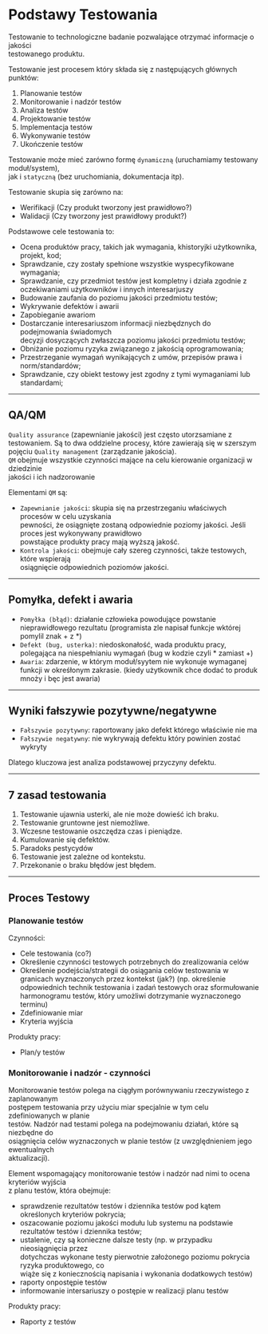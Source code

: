 # Podstawy Testowania

Testowanie to technologiczne badanie pozwalające otrzymać informacje o jakości  
testowanego produktu.

Testowanie jest procesem który składa się z następujących głównych punktów:
1. Planowanie testów
2. Monitorowanie i nadzór testów
3. Analiza testów
4. Projektowanie testów
5. Implementacja testów
6. Wykonywanie testów
7. Ukończenie testów

Testowanie może mieć zarówno formę `dynamiczną` (uruchamiamy testowany moduł/system),  
jak i `statyczną` (bez uruchomiania, dokumentacja itp).

Testowanie skupia się zarówno na:
- Werifikacji (Czy produkt tworzony jest prawidłowo?)
- Walidacji (Czy tworzony jest prawidłowy produkt?)

Podstawowe cele testowania to:
  - Ocena produktów pracy, takich jak wymagania, khistoryjki użytkownika, projekt, kod;
  - Sprawdzanie, czy zostały spełnione wszystkie wyspecyfikowane wymagania;
  - Sprawdzanie, czy przedmiot testów jest kompletny i działa zgodnie z oczekiwaniami
    użytkowników i innych interesarjuszy
  - Budowanie zaufania do poziomu jakości przedmiotu testów;
  - Wykrywanie defektów i awarii
  - Zapobieganie awariom
  - Dostarczanie interesariuszom informacji niezbędznych do podejmowania świadomych  
    decyzji dosyczących zwłaszcza poziomu jakości przedmiotu testów;
  - Obniżanie poziomu ryzyka związanego z jakością oprogramowania;
  - Przestrzeganie wymagań wynikających z umów, przepisów prawa i norm/standardów;
  - Sprawdzanie, czy obiekt testowy jest zgodny z tymi wymaganiami lub standardami;
___
## QA/QM
`Quality assurance` (zapewnianie jakości) jest często utorzsamiane z testowaniem.
Są to dwa oddzielne procesy, które zawierają się w szerszym pojęciu `Quality management` (zarządzanie jakościa).  
`QM` obejmuje wszystkie czynności mające na celu kierowanie organizacji w dziedzinie  
jakości i ich nadzorowanie

Elementami `QM` są:
- `Zapewnianie jakości`: skupia się na przestrzeganiu właściwych procesów w celu uzyskania  
  pewności, że osiągnięte zostaną odpowiednie poziomy jakości. Jeśli proces jest wykonywany prawidłowo  
  powstające produkty pracy mają wyższą jakość.
- `Kontrola jakości`: obejmuje cały szereg czynności, także testowych, które wspierają  
  osiągnięcie odpowiednich poziomów jakości.
___
## Pomyłka, defekt i awaria
- `Pomyłka (błąd)`: działanie człowieka powodujące powstanie nieprawidłowego rezultatu  (programista zle napisał funkcje wktórej pomylil znak + z *)
- `Defekt (bug, usterka)`: niedoskonałość, wada produktu pracy, polegająca na niespełnianiu wymagań  (bug w kodzie czyli * zamiast +)
- `Awaria`: zdarzenie, w którym moduł/syytem nie wykonuje wymaganej funkcji w okreśłonym zakrasie. (kiedy użytkownik chce dodać to produk mnoży i bęc jest awaria)
___
## Wyniki fałszywie pozytywne/negatywne

- `Fałszywie pozytywny`: raportowany jako defekt którego właściwie nie ma
- `Fałszywie negatywny`: nie wykrywają defektu który powinien zostać wykryty

Dlatego kluczowa jest analiza podstawowej przyczyny defektu.
___
## 7 zasad testowania
1. Testowanie ujawnia usterki, ale nie może dowieść ich braku.
2. Testowanie gruntowne jest niemożliwe.
3. Wczesne testowanie oszczędza czas i pieniądze.
4. Kumulowanie się defektów.
5. Paradoks pestycydów
6. Testowanie jest zależne od kontekstu.
7. Przekonanie o braku błędów jest błędem.
___
## Proces Testowy
### Planowanie testów
Czynności: 
- Cele testowania (co?)  
- Określenie czynności testowych potrzebnych do zrealizowania celów
- Określenie podejścia/strategii do osiągania celów testowania w granicach wyznaczonych przez kontekst (jak?)
  (np. określenie odpowiednich technik testowania i zadań testowych oraz sformułowanie harmonogramu testów, który umożliwi dotrzymanie wyznaczonego terminu)
- Zdefiniowanie miar
- Kryteria wyjścia

Produkty pracy:
 - Plan/y testów

### Monitorowanie i nadzór - czynności
Monitorowanie testów polega na ciągłym porównywaniu rzeczywistego z zaplanowanym  
postępem testowania przy użyciu miar specjalnie w tym celu zdefiniowanych w planie  
testów. Nadzór nad testami polega na podejmowaniu działań, które są niezbędne do  
osiągnięcia celów wyznaczonych w planie testów (z uwzględnieniem jego ewentualnych  
aktualizacji).

Element wspomagający monitorowanie testów i nadzór nad nimi to ocena kryteriów wyjścia  
z planu testów, która obejmuje:
- sprawdzenie rezultatów testów i dziennika testów pod kątem określonych kryteriów pokrycia;
- oszacowanie poziomu jakości modułu lub systemu na podstawie rezultatów testów i dziennika testów;
- ustalenie, czy są konieczne dalsze testy (np. w przypadku nieosiągnięcia przez  
  dotychczas wykonane testy pierwotnie założonego poziomu pokrycia ryzyka produktowego, co  
  wiąże się z koniecznością napisania i wykonania dodatkowych testów)
- raporty onpostępie testów
- informowanie intersariuszy o postępie w realizacji planu testów

Produkty pracy:
 - Raporty z testów


